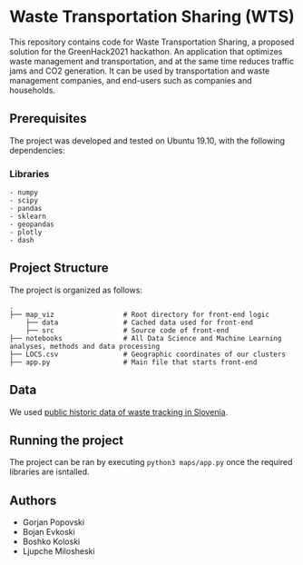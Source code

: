 # Waste Transportation Sharing (WTS)

This repository contains code for Waste Transportation Sharing, a proposed solution for the GreenHack2021 hackathon. An application that optimizes waste management and transportation, and at the same time reduces traffic jams and CO2 generation. It can be used by transportation and waste management companies, and end-users such as companies and households.

## Prerequisites

The project was developed and tested on Ubuntu 19.10, with the following dependencies:

### Libraries

```
- numpy
- scipy
- pandas
- sklearn
- geopandas
- plotly
- dash
```

## Project Structure

The project is organized as follows:

    .
    ├── map_viz                 # Root directory for front-end logic
        ├── data                # Cached data used for front-end
        ├── src                 # Source code of front-end  
    ├── notebooks               # All Data Science and Machine Learning analyses, methods and data processing
    ├── LOCS.csv                # Geographic coordinates of our clusters
    ├── app.py                  # Main file that starts front-end


## Data

We used [public historic data of waste tracking in Slovenia](https://podatki.gov.si/dataset/9196eb56-430e-48f7-8399-cb4c799e5c2c/resource/98d26f77-3e35-41ad-9b9d-679a8d7f1068/download/izzivodpadkimodul1podatki.zip).

## Running the project

The project can be ran by executing `python3 maps/app.py` once the required libraries are isntalled.

## Authors

* Gorjan Popovski
* Bojan Evkoski
* Boshko Koloski
* Ljupche Milosheski

